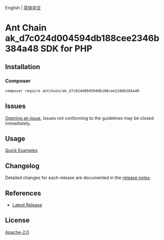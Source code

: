 English | [简体中文](README-CN.md)

# Ant Chain ak_d7c024d004594db188cee2346b384a48 SDK for PHP

## Installation

### Composer

```bash
composer require antchain/ak_d7c024d004594db188cee2346b384a48
```

## Issues

[Opening an Issue](https://github.com/alipay/antchain-openapi-prod-sdk/issues/new), Issues not conforming to the guidelines may be closed immediately.

## Usage

[Quick Examples](https://github.com/alipay/antchain-openapi-prod-sdk/blob/master/docs/0-Examples-EN.md#quick-examples)

## Changelog

Detailed changes for each release are documented in the [release notes](./ChangeLog.txt).

## References

* [Latest Release](https://github.com/antchain-openapi-sdk-php)

## License

[Apache-2.0](http://www.apache.org/licenses/LICENSE-2.0)
